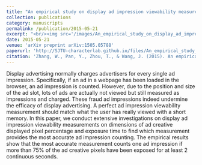 ```yaml
---
title: "An empirical study on display ad impression viewability measurements"
collection: publications
category: manuscripts
permalink: /publication/2015-05-21
excerpt: "<br/><img src='/images/An_empirical_study_on_display_ad_impression_viewability_measurements.png'>"
date: 2015-05-21
venue: 'arXiv preprint arXiv:1505.05788'
paperurl: 'http://SJTU-characterlab.github.io/files/An_empirical_study_on_display_ad_impression_viewability_measurements.pdf'
citation: 'Zhang, W., Pan, Y., Zhou, T., & Wang, J. (2015). An empirical study on display ad impression viewability measurements. arXiv preprint arXiv:1505.05788.'
---
```


Display advertising normally charges advertisers for every single ad impression. Specifically, if an ad in a webpage has been loaded in the browser, an ad impression is counted. However, due to the position and size of the ad slot, lots of ads are actually not viewed but still measured as impressions and charged. These fraud ad impressions indeed undermine the efficacy of display advertising. A perfect ad impression viewability measurement should match what the user has really viewed with a short memory. In this paper, we conduct extensive investigations on display ad impression viewability measurements on dimensions of ad creative displayed pixel percentage and exposure time to find which measurement provides the most accurate ad impression counting. The empirical results show that the most accurate measurement counts one ad impression if more than 75% of the ad creative pixels have been exposed for at least 2 continuous seconds.
